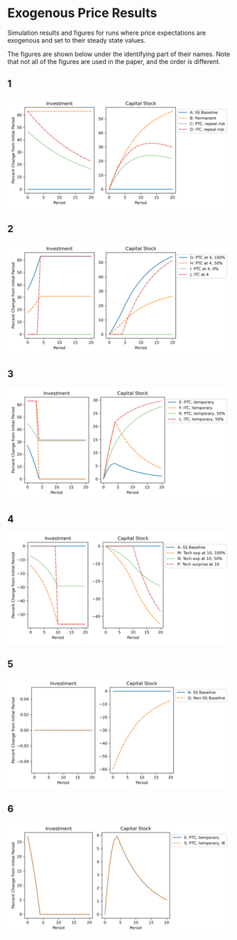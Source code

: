 # Exogenous Price Results

Simulation results and figures for runs where price expectations are exogenous and set to their steady state values.

The figures are shown below under the identifying part of their names. Note that not all of the figures are used in the paper, and the order is different.

## 1

![fig1b-ex-IK](fig1b-ex-IK.png)

## 2

![fig2b-ex-IK](fig2b-ex-IK.png)

## 3

![fig3b-ex-IK](fig3b-ex-IK.png)

## 4

![fig4b-ex-IK](fig4b-ex-IK.png)

## 5

![fig5b-ex-IK](fig5b-ex-IK.png)

## 6

![fig6b-ex-IK](fig6b-ex-IK.png)